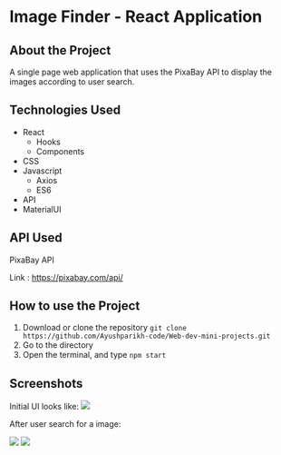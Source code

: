 # Image Finder - React Application   

## About the Project
A single page web application that uses the PixaBay API to display the images according to user search.

## Technologies Used

- React
  - Hooks
  - Components
- CSS
- Javascript
  - Axios
  - ES6
- API
- MaterialUI
 

## API Used
PixaBay API

Link : https://pixabay.com/api/

## How to use the Project

1. Download or clone the repository `git clone https://github.com/Ayushparikh-code/Web-dev-mini-projects.git`
2. Go to the directory
3. Open the terminal, and type `npm start`


## Screenshots

Initial UI looks like:
<img src="https://github.com/khushi-purwar/Web-dev-mini-projects/blob/dev-khushi/image-finder-app/Screenshots/ss1.png" />

After user search for a image:

<img src="https://github.com/khushi-purwar/Web-dev-mini-projects/blob/dev-khushi/image-finder-app/Screenshots/ss2.png" />


<img src="https://github.com/khushi-purwar/Web-dev-mini-projects/blob/dev-khushi/image-finder-app/Screenshots/ss3.png" />

